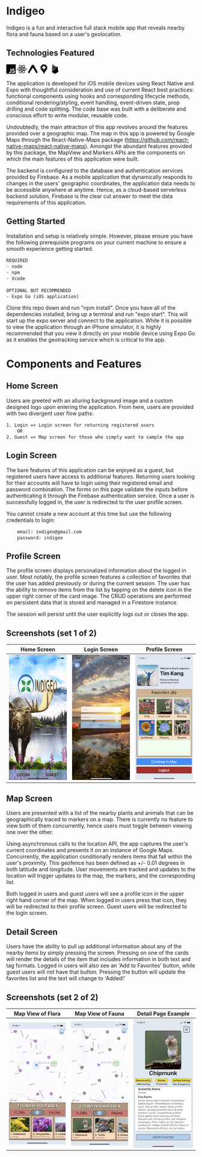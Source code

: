 # Indigeo
Indigeo is a fun and interactive full stack mobile app that reveals nearby flora and fauna based on a user's geolocation.

## Technologies Featured

<p float="left">
    <img src="./app/assets/stack/javascript.svg" width="5%" height="5%">
    <img src="./app/assets/stack/react.svg" width="5%" height="5%">
    <img src="./app/assets/stack/expo.svg" width="5%" height="5%">
    <img src="./app/assets/stack/googlemaps.svg" width="5%" height="5%">
    <img src="./app/assets/stack/firebase.svg" width="5%" height="5%">
<p>

The application is developed for iOS mobile devices using React Native and Expo with thoughtful consideration and use of current React best practices: functional components using hooks and corresponding lifecycle methods, conditional rendering/styling, event handling, event-driven state, prop drilling and code splitting. The code base was built with a deliberate and conscious effort to write modular, reusable code. 

Undoubtedly, the main attraction of this app revolves around the features provided over a geographic map. The map in this app is powered by Google Maps through the React-Native-Maps package (https://github.com/react-native-maps/react-native-maps). Amongst the abundant features provided by this package, the MapView and Markers APIs are the components on which the main features of this application were built.

The backend is configured to the database and authentication services provided by Firebase. As a mobile application that dynamically responds to changes in the users' geographic coordinates, the application data needs to be accessible anywhere at anytime. Hence, as a cloud-based serverless backend solution, Firebase is the clear cut answer to meet the data requirements of this application. 

## Getting Started
Installation and setup is relatively simple. However, please ensure you have the following prerequisite programs on your current machine to ensure a smooth experience getting started. 

    REQUIRED
    - node
    - npm
    - Xcode
    
    OPTIONAL BUT RECOMMENDED
    - Expo Go (iOS application)

Clone this repo down and run "npm install". Once you have all of the dependencies installed, bring up a terminal and run "expo start". This will start up the expo server and connect to the application. While it is possible to view the application through an iPhone simulator, it is highly recommended that you view it directly on your mobile device using Expo Go as it enables the geotracking service which is critical to the app. 


# Components and Features 
## Home Screen
Users are greeted with an alluring background image and a custom designed logo upon entering the application. From here, users are provided with two divergent user flow paths:

    1. Login => Login screen for returning registered users
        OR
    2. Guest => Map screen for those who simply want to sample the app

## Login Screen
The bare features of this application can be enjoyed as a guest, but registered users have access to additional features. Returning users looking for their accounts will have to login using their registered email and password combination. The forms on this page validate the inputs before authenticating it through the Firebase authentication service. Once a user is successfully logged in, the user is redirected to the user profile screen. 

You cannot create a new account at this time but use the following credentials to login:
        
        email: indigeo@gmail.com
        password: indigeo

## Profile Screen
The profile screen displays personalized information about the logged in user. Most notably, the profile screen features a collection of favorites that the user has added previously or during the current session. The user has the ability to remove items from the list by tapping on the delete icon in the upper right corner of the card image. The CRUD operations are performed on persistent data that is stored and managed in a Firestore instance. 

The session will persist until the user explicitly logs out or closes the app. 

## Screenshots (set 1 of 2)

|                                  Home Screen                                   |                                  Login Screen                                   |                                  Profile Screen                                   |
| :----------------------------------------------------------------------------: | :-----------------------------------------------------------------------------: | :-------------------------------------------------------------------------------: |
| <img src="./app/assets/screenshots/Indigeo-Home.png">                          | <img src="./app/assets/screenshots/Indigeo-Login.PNG">                          | <img src="./app/assets/screenshots/Indigeo-Profile.PNG">|


## Map Screen
Users are presented with a list of the nearby plants and animals that can be geographically traced to markers on a map. There is currently no feature to view both of them concurrently, hence users must toggle between viewing one over the other.

Using asynchronous calls to the location API, the app captures the user's current coordinates and presents it on an instance of Google Maps. Concurrently, the application conditionally renders items that fall within the user's proximity. This geofence has been defined as +/- 0.01 degrees in both latitude and longitude. User movements are tracked and updates to the location will trigger updates to the map, the markers, and the corresponding list. 

Both logged in users and guest users will see a profile icon in the upper right hand corner of the map. When logged in users press that icon, they will be redirected to their profile screen. Guest users will be redirected to the login screen. 

## Detail Screen
Users have the ability to pull up additional information about any of the nearby items by simply pressing the screen. Pressing on one of the cards will render the details of the item that includes information in both text and tag formats. Logged in users will also see an 'Add to Favorites' button, while guest users will not have that button. Pressing the button will update the favorites list and the text will change to 'Added!'   
  
## Screenshots (set 2 of 2)
|                                 Map View of Flora                                  |                                 Map View of Fauna                                  |                               Detail Page Example                                |
| :--------------------------------------------------------------------------------: | :--------------------------------------------------------------------------------: | :------------------------------------------------------------------------------: |
| <img src="./app/assets/screenshots/Indigeo-FloraMap.PNG"> | <img src="./app/assets/screenshots/Indigeo-FaunaMap.PNG"> | <img src="./app/assets/screenshots/Indigeo-Detail.PNG"> |

